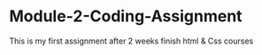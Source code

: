 # Module-2-Coding-Assignment
This is my first  assignment after 2 weeks finish html &amp; Css courses
